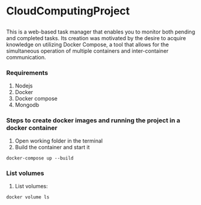 # CloudComputingProject
##
This is a web-based task manager that enables you to monitor both pending and completed tasks. Its creation was motivated by the desire to acquire knowledge on utilizing Docker Compose, a tool that allows for the simultaneous operation of multiple containers and inter-container communication.

### Requirements
1. Nodejs
2. Docker
3. Docker compose
4. Mongodb

### Steps to create docker images and running the project in a docker container
1. Open working folder in the terminal
2. Build the container and start it
```Shell
docker-compose up --build
```
### List volumes 
1. List volumes: 
```shell
docker volume ls 
```


